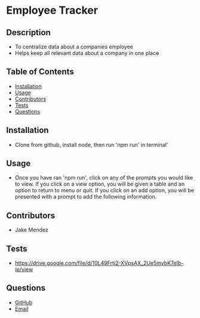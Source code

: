 
  # Employee Tracker

  ## Description

  * To centralize data about a companies employee
  * Helps keep all relevant data about a company in one place

  ## Table of Contents

  - [Installation](#Installation)
  - [Usage](#Usage)
  - [Contributors](#Contributors)
  - [Tests](#Tests)
  - [Questions](#Questions)

  ## Installation

  * Clone from github, install node, then run 'npm run' in terminal'

  ## Usage

  * Once you have ran 'npm run', click on any of the prompts you would like to view.  If you click on a view option, you will be given a table and an option to return to menu or quit.  If you click on an add option, you will be presented with a prompt to add the following information.

  ## Contributors
  
  * Jake Mendez

  ## Tests

  * https://drive.google.com/file/d/10L49Frtj2-XVpsAX_2Ue5mybK7eIb-ip/view

  ## Questions

  * [GitHub](https://github.com/jakem8532)
  * [Email](jakem8532@gmail.com)

